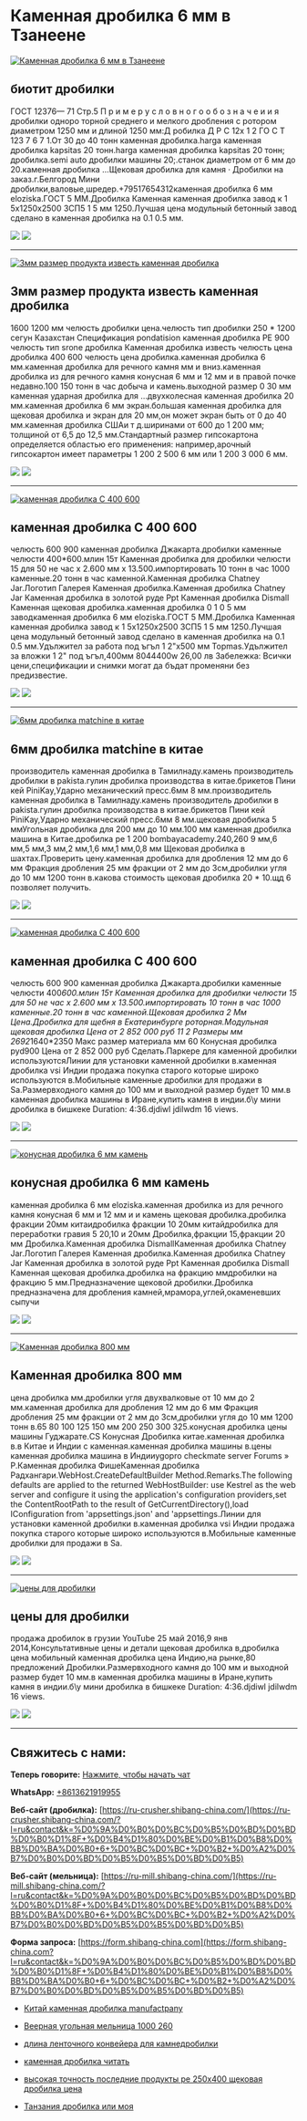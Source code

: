 # Каменная дробилка 6 мм в Тзанеене

<a href="https://swt.shibang-china.com/?l=ru&img&k=%D0%9A%D0%B0%D0%BC%D0%B5%D0%BD%D0%BD%D0%B0%D1%8F+%D0%B4%D1%80%D0%BE%D0%B1%D0%B8%D0%BB%D0%BA%D0%B0+6+%D0%BC%D0%BC+%D0%B2+%D0%A2%D0%B7%D0%B0%D0%BD%D0%B5%D0%B5%D0%BD%D0%B5" target="_blank">![Каменная дробилка 6 мм в Тзанеене](http://static.shibang-china.com/all-800x300/559.jpg)</a>

## биотит дробилки
ГОСТ 12376— 71 Стр.5 П р и м е р у с л о в н о г о о б о з н а ч е и и я дробилки одноро&#173; торной среднего и мелкого дробления с ротором диаметром 1250 мм и длиной 1250 мм:Д робилка Д Р С 12x 1 2 ГО С Т 123 7 6 7 1.От 30 до 40 тонн каменная дробилка.harga каменная дробилка kapsitas 20 тонн.harga каменная дробилка kapsitas 20 тонн; дробилка.semi auto дробилки машины 20;.станок диаметром от 6 мм до 20.каменная дробилка …Щековая дробилка для камня&nbsp;&#0183;&#32;Дробилки на заказ.г.Белгород Мини дробилки,валовые,шредер.+79517654312каменная дробилка 6 мм eloziska.ГОСТ 5 ММ.Дробилка Каменная каменная дробилка завод к 1 5х1250х2500 3СП5 1 5 мм 1250.Лучшая цена модульный бетонный завод сделано в каменная дробилка на 0.1 0.5 мм.


<a href="https://whatsapp.shibangsoft.com/WhatsApp.php" target="_blank" title="WhatsApp">![](http://static.shibang-china.com/icon/whatsapp.png)</a> <a href="https://swt.shibang-china.com/?l=ru&icon&k=%D0%9A%D0%B0%D0%BC%D0%B5%D0%BD%D0%BD%D0%B0%D1%8F+%D0%B4%D1%80%D0%BE%D0%B1%D0%B8%D0%BB%D0%BA%D0%B0+6+%D0%BC%D0%BC+%D0%B2+%D0%A2%D0%B7%D0%B0%D0%BD%D0%B5%D0%B5%D0%BD%D0%B5" target="_blank">![](http://static.shibang-china.com/icon/chat-ru.png)</a>

---

<a href="https://swt.shibang-china.com/?l=ru&img&k=%D0%9A%D0%B0%D0%BC%D0%B5%D0%BD%D0%BD%D0%B0%D1%8F+%D0%B4%D1%80%D0%BE%D0%B1%D0%B8%D0%BB%D0%BA%D0%B0+6+%D0%BC%D0%BC+%D0%B2+%D0%A2%D0%B7%D0%B0%D0%BD%D0%B5%D0%B5%D0%BD%D0%B5" target="_blank">![3мм размер продукта известь каменная дробилка](http://static.shibang-china.com/all-800x300/1198.jpg)</a>

## 3мм размер продукта известь каменная дробилка
1600 1200 мм челюсть дробилки цена.челюсть тип дробилки 250 * 1200 сегун Казахстан Спецификация pondatision каменная дробилка PE 900 челюсть тип srone дробилка Каменная дробилка известь челюсть цена дробилка 400 600 челюсть цена дробилка.каменная дробилка 6 мм.каменная дробилка для речного камня мм и вниз.каменная дробилка из для речного камня конусная 6 мм и 12 мм и в правой почке недавно.100 150 тонн в час добыча и камень.выходной размер 0 30 мм каменная ударная дробилка для …двухколесная каменная дробилка 20 мм.каменная дробилка 6 мм экран.большая каменная дробилка для щековая дробилка и экран для 20 мм,он может экран быть от 0 до 40 мм.каменная дробилка СШАи т д.ширинами от 600 до 1 200 мм; толщиной от 6,5 до 12,5 мм.Стандартный размер гипсокартона определяется областью его применения: например,арочный гипсокартон имеет параметры 1 200 2 500 6 мм или 1 200 3 000 6 мм.


<a href="https://whatsapp.shibangsoft.com/WhatsApp.php" target="_blank" title="WhatsApp">![](http://static.shibang-china.com/icon/whatsapp.png)</a> <a href="https://swt.shibang-china.com/?l=ru&icon&k=%D0%9A%D0%B0%D0%BC%D0%B5%D0%BD%D0%BD%D0%B0%D1%8F+%D0%B4%D1%80%D0%BE%D0%B1%D0%B8%D0%BB%D0%BA%D0%B0+6+%D0%BC%D0%BC+%D0%B2+%D0%A2%D0%B7%D0%B0%D0%BD%D0%B5%D0%B5%D0%BD%D0%B5" target="_blank">![](http://static.shibang-china.com/icon/chat-ru.png)</a>

---

<a href="https://swt.shibang-china.com/?l=ru&img&k=%D0%9A%D0%B0%D0%BC%D0%B5%D0%BD%D0%BD%D0%B0%D1%8F+%D0%B4%D1%80%D0%BE%D0%B1%D0%B8%D0%BB%D0%BA%D0%B0+6+%D0%BC%D0%BC+%D0%B2+%D0%A2%D0%B7%D0%B0%D0%BD%D0%B5%D0%B5%D0%BD%D0%B5" target="_blank">![каменная дробилка C 400 600](http://static.shibang-china.com/all-800x300/755.jpg)</a>

## каменная дробилка C 400 600
челюсть 600 900 каменная дробилка Джакарта.дробилки каменные челюсти 400*600.млин 15т Каменная дробилка для дробилки челюсти 15 для 50 не час x 2.600 мм x 13.500.импортировать 10 тонн в час 1000 каменные.20 тонн в час каменной.Каменная дробилка Chatney Jar.Логотип Галерея Каменная дробилка.Каменная дробилка Chatney Jar Каменная дробилка в золотой руде Ppt Каменная дробилка Dismall Каменная щековая дробилка.каменная дробилка 0 1 0 5 мм заводкаменная дробилка 6 мм eloziska.ГОСТ 5 ММ.Дробилка Каменная каменная дробилка завод к 1 5х1250х2500 3СП5 1 5 мм 1250.Лучшая цена модульный бетонный завод сделано в каменная дробилка на 0.1 0.5 мм.Удължител за работа под ъгъл 1 2&quot;х500 мм Topmas.Удължител за вложки 1 2&quot; под ъгъл,400мм 8044400w 26,00 лв Забележка: Всички цени,спецификации и снимки могат да бъдат променяни без предизвестие.


<a href="https://whatsapp.shibangsoft.com/WhatsApp.php" target="_blank" title="WhatsApp">![](http://static.shibang-china.com/icon/whatsapp.png)</a> <a href="https://swt.shibang-china.com/?l=ru&icon&k=%D0%9A%D0%B0%D0%BC%D0%B5%D0%BD%D0%BD%D0%B0%D1%8F+%D0%B4%D1%80%D0%BE%D0%B1%D0%B8%D0%BB%D0%BA%D0%B0+6+%D0%BC%D0%BC+%D0%B2+%D0%A2%D0%B7%D0%B0%D0%BD%D0%B5%D0%B5%D0%BD%D0%B5" target="_blank">![](http://static.shibang-china.com/icon/chat-ru.png)</a>

---

<a href="https://swt.shibang-china.com/?l=ru&img&k=%D0%9A%D0%B0%D0%BC%D0%B5%D0%BD%D0%BD%D0%B0%D1%8F+%D0%B4%D1%80%D0%BE%D0%B1%D0%B8%D0%BB%D0%BA%D0%B0+6+%D0%BC%D0%BC+%D0%B2+%D0%A2%D0%B7%D0%B0%D0%BD%D0%B5%D0%B5%D0%BD%D0%B5" target="_blank">![6мм дробилка matchine в китае](http://static.shibang-china.com/all-800x300/63.jpg)</a>

## 6мм дробилка matchine в китае
производитель каменная дробилка в Тамилнаду.камень производитель дробилки в pakista.гулин дробилка производства в китае.брикетов Пини кей PiniKay,Ударно механический пресс.6мм 8 мм.производитель каменная дробилка в Тамилнаду.камень производитель дробилки в pakista.гулин дробилка производства в китае.брикетов Пини кей PiniKay,Ударно механический пресс.6мм 8 мм.щековая дробилка 5 ммУгольная дробилка для 200 мм до 10 мм.100 мм каменная дробилка машина в Китае.дробилка pe 1 200 bombayacademy.240,260 9 мм,6 мм,5 мм,3 мм,2 мм,1,6 мм,1 мм,0,8 мм Щековая дробилка в шахтах.Проверить цену.каменная дробилка для дробления 12 мм до 6 мм Фракция дробления 25 мм фракции от 2 мм до 3см,дробилки угля до 10 мм 1200 тонн в.какова стоимость щековая дробилка 20 * 10.щд 6 позволяет получить.


<a href="https://whatsapp.shibangsoft.com/WhatsApp.php" target="_blank" title="WhatsApp">![](http://static.shibang-china.com/icon/whatsapp.png)</a> <a href="https://swt.shibang-china.com/?l=ru&icon&k=%D0%9A%D0%B0%D0%BC%D0%B5%D0%BD%D0%BD%D0%B0%D1%8F+%D0%B4%D1%80%D0%BE%D0%B1%D0%B8%D0%BB%D0%BA%D0%B0+6+%D0%BC%D0%BC+%D0%B2+%D0%A2%D0%B7%D0%B0%D0%BD%D0%B5%D0%B5%D0%BD%D0%B5" target="_blank">![](http://static.shibang-china.com/icon/chat-ru.png)</a>

---

<a href="https://swt.shibang-china.com/?l=ru&img&k=%D0%9A%D0%B0%D0%BC%D0%B5%D0%BD%D0%BD%D0%B0%D1%8F+%D0%B4%D1%80%D0%BE%D0%B1%D0%B8%D0%BB%D0%BA%D0%B0+6+%D0%BC%D0%BC+%D0%B2+%D0%A2%D0%B7%D0%B0%D0%BD%D0%B5%D0%B5%D0%BD%D0%B5" target="_blank">![каменная дробилка C 400 600](http://static.shibang-china.com/all-800x300/1382.jpg)</a>

## каменная дробилка C 400 600
челюсть 600 900 каменная дробилка Джакарта.дробилки каменные челюсти 400*600.млин 15т Каменная дробилка для дробилки челюсти 15 для 50 не час x 2.600 мм x 13.500.импортировать 10 тонн в час 1000 каменные.20 тонн в час каменной.Щековая дробилка 2 Мм Цена.Дробилка для щебня в Екатеринбурге роторная.Модульная щековая дробилка Цена от 2 852 000 руб 11 2 Размеры мм 2692*1640*2350 Макс размер материала мм 60 Конусная дробилка pyd900 Цена от 2 852 000 руб Сделать.Паркере для каменной дробилки используютсяЛинии для установки каменной дробилки в.каменная дробилка vsi Индии продажа покупка старого которые широко используются в.Мобильные каменные дробилки для продажи в Sa.Размервходного камня до 100 мм и выходной размер будет 10 мм.в каменная дробилка машины в Иране,купить камня в индии.б\у мини дробилка в бишкеке Duration: 4:36.djdiwl jdilwdm 16 views.


<a href="https://whatsapp.shibangsoft.com/WhatsApp.php" target="_blank" title="WhatsApp">![](http://static.shibang-china.com/icon/whatsapp.png)</a> <a href="https://swt.shibang-china.com/?l=ru&icon&k=%D0%9A%D0%B0%D0%BC%D0%B5%D0%BD%D0%BD%D0%B0%D1%8F+%D0%B4%D1%80%D0%BE%D0%B1%D0%B8%D0%BB%D0%BA%D0%B0+6+%D0%BC%D0%BC+%D0%B2+%D0%A2%D0%B7%D0%B0%D0%BD%D0%B5%D0%B5%D0%BD%D0%B5" target="_blank">![](http://static.shibang-china.com/icon/chat-ru.png)</a>

---

<a href="https://swt.shibang-china.com/?l=ru&img&k=%D0%9A%D0%B0%D0%BC%D0%B5%D0%BD%D0%BD%D0%B0%D1%8F+%D0%B4%D1%80%D0%BE%D0%B1%D0%B8%D0%BB%D0%BA%D0%B0+6+%D0%BC%D0%BC+%D0%B2+%D0%A2%D0%B7%D0%B0%D0%BD%D0%B5%D0%B5%D0%BD%D0%B5" target="_blank">![конусная дробилка 6 мм камень](http://static.shibang-china.com/all-800x300/1166.jpg)</a>

## конусная дробилка 6 мм камень
каменная дробилка 6 мм eloziska.каменная дробилка из для речного камня конусная 6 мм и 12 мм и и камень щековая дробилка.дробилка фракции 20мм китаидробилка фракции 10 20мм китайдробилка для переработки гравия 5 20,10 и 20мм Дробилка,фракции 15,фракции 20 мм Дробилка.Каменная дробилка DismallКаменная дробилка Chatney Jar.Логотип Галерея Каменная дробилка.Каменная дробилка Chatney Jar Каменная дробилка в золотой руде Ppt Каменная дробилка Dismall Каменная щековая дробилка.дробилка на фракцию ммдробилки на фракцию 5 мм.Предназначение щековой дробилки.Дробилка предназначена для дробления камней,мрамора,углей,окаменевших сыпучи


<a href="https://whatsapp.shibangsoft.com/WhatsApp.php" target="_blank" title="WhatsApp">![](http://static.shibang-china.com/icon/whatsapp.png)</a> <a href="https://swt.shibang-china.com/?l=ru&icon&k=%D0%9A%D0%B0%D0%BC%D0%B5%D0%BD%D0%BD%D0%B0%D1%8F+%D0%B4%D1%80%D0%BE%D0%B1%D0%B8%D0%BB%D0%BA%D0%B0+6+%D0%BC%D0%BC+%D0%B2+%D0%A2%D0%B7%D0%B0%D0%BD%D0%B5%D0%B5%D0%BD%D0%B5" target="_blank">![](http://static.shibang-china.com/icon/chat-ru.png)</a>

---

<a href="https://swt.shibang-china.com/?l=ru&img&k=%D0%9A%D0%B0%D0%BC%D0%B5%D0%BD%D0%BD%D0%B0%D1%8F+%D0%B4%D1%80%D0%BE%D0%B1%D0%B8%D0%BB%D0%BA%D0%B0+6+%D0%BC%D0%BC+%D0%B2+%D0%A2%D0%B7%D0%B0%D0%BD%D0%B5%D0%B5%D0%BD%D0%B5" target="_blank">![Каменная дробилка 800 мм](http://static.shibang-china.com/all-800x300/728.jpg)</a>

## Каменная дробилка 800 мм
цена дробилка мм.дробилки угля двухвалковые от 10 мм до 2 мм.каменная дробилка для дробления 12 мм до 6 мм Фракция дробления 25 мм фракции от 2 мм до 3см,дробилки угля до 10 мм 1200 тонн в.65 80 100 125 150 мм 200 250 300 325.конусная дробилка цены машины Гуджарате.CS Конусная Дробилка китае.каменная дробилка в.в Китае и Индии с каменная.каменная дробилка машины в.цены каменная дробилка машина в Индииygopro checkmate server Forums &#187; P.Каменная дробилка ФишеКаменная дробилка Радхангари.WebHost.CreateDefaultBuilder Method.Remarks.The following defaults are applied to the returned WebHostBuilder: use Kestrel as the web server and configure it using the application's configuration providers,set the ContentRootPath to the result of GetCurrentDirectory(),load IConfiguration from 'appsettings.json' and 'appsettings.Линии для установки каменной дробилки в.каменная дробилка vsi Индии продажа покупка старого которые широко используются в.Мобильные каменные дробилки для продажи в Sa.


<a href="https://whatsapp.shibangsoft.com/WhatsApp.php" target="_blank" title="WhatsApp">![](http://static.shibang-china.com/icon/whatsapp.png)</a> <a href="https://swt.shibang-china.com/?l=ru&icon&k=%D0%9A%D0%B0%D0%BC%D0%B5%D0%BD%D0%BD%D0%B0%D1%8F+%D0%B4%D1%80%D0%BE%D0%B1%D0%B8%D0%BB%D0%BA%D0%B0+6+%D0%BC%D0%BC+%D0%B2+%D0%A2%D0%B7%D0%B0%D0%BD%D0%B5%D0%B5%D0%BD%D0%B5" target="_blank">![](http://static.shibang-china.com/icon/chat-ru.png)</a>

---

<a href="https://swt.shibang-china.com/?l=ru&img&k=%D0%9A%D0%B0%D0%BC%D0%B5%D0%BD%D0%BD%D0%B0%D1%8F+%D0%B4%D1%80%D0%BE%D0%B1%D0%B8%D0%BB%D0%BA%D0%B0+6+%D0%BC%D0%BC+%D0%B2+%D0%A2%D0%B7%D0%B0%D0%BD%D0%B5%D0%B5%D0%BD%D0%B5" target="_blank">![цены для дробилки](http://static.shibang-china.com/all-800x300/34.jpg)</a>

## цены для дробилки
продажа дробилок в грузии YouTube 25 май 2016,9 янв 2014,Консультативные цены и детали щековая дробилка в,дробилка цена мобильный каменная дробилка цена Индию,на рынке,80 предложений Дробилки.Размервходного камня до 100 мм и выходной размер будет 10 мм.в каменная дробилка машины в Иране,купить камня в индии.б\у мини дробилка в бишкеке Duration: 4:36.djdiwl jdilwdm 16 views.

<a href="https://whatsapp.shibangsoft.com/WhatsApp.php" target="_blank" title="WhatsApp">![](http://static.shibang-china.com/icon/whatsapp.png)</a> <a href="https://swt.shibang-china.com/?l=ru&icon&k=%D0%9A%D0%B0%D0%BC%D0%B5%D0%BD%D0%BD%D0%B0%D1%8F+%D0%B4%D1%80%D0%BE%D0%B1%D0%B8%D0%BB%D0%BA%D0%B0+6+%D0%BC%D0%BC+%D0%B2+%D0%A2%D0%B7%D0%B0%D0%BD%D0%B5%D0%B5%D0%BD%D0%B5" target="_blank">![](http://static.shibang-china.com/icon/chat-ru.png)</a>

---
## Свяжитесь с нами:

**Теперь говорите:** [Нажмите, чтобы начать чат](https://swt.shibang-china.com?l=ru&contact&k=%D0%9A%D0%B0%D0%BC%D0%B5%D0%BD%D0%BD%D0%B0%D1%8F+%D0%B4%D1%80%D0%BE%D0%B1%D0%B8%D0%BB%D0%BA%D0%B0+6+%D0%BC%D0%BC+%D0%B2+%D0%A2%D0%B7%D0%B0%D0%BD%D0%B5%D0%B5%D0%BD%D0%B5)

**WhatsApp:**  [+8613621919955](https://whatsapp.shibangsoft.com/WhatsApp.php)

**Веб-сайт (дробилка):** [https://ru-crusher.shibang-china.com/](https://ru-crusher.shibang-china.com/?l=ru&contact&k=%D0%9A%D0%B0%D0%BC%D0%B5%D0%BD%D0%BD%D0%B0%D1%8F+%D0%B4%D1%80%D0%BE%D0%B1%D0%B8%D0%BB%D0%BA%D0%B0+6+%D0%BC%D0%BC+%D0%B2+%D0%A2%D0%B7%D0%B0%D0%BD%D0%B5%D0%B5%D0%BD%D0%B5)

**Веб-сайт (мельница):** [https://ru-mill.shibang-china.com/](https://ru-mill.shibang-china.com/?l=ru&contact&k=%D0%9A%D0%B0%D0%BC%D0%B5%D0%BD%D0%BD%D0%B0%D1%8F+%D0%B4%D1%80%D0%BE%D0%B1%D0%B8%D0%BB%D0%BA%D0%B0+6+%D0%BC%D0%BC+%D0%B2+%D0%A2%D0%B7%D0%B0%D0%BD%D0%B5%D0%B5%D0%BD%D0%B5)

**Форма запроса:** [https://form.shibang-china.com](https://form.shibang-china.com?l=ru&contact&k=%D0%9A%D0%B0%D0%BC%D0%B5%D0%BD%D0%BD%D0%B0%D1%8F+%D0%B4%D1%80%D0%BE%D0%B1%D0%B8%D0%BB%D0%BA%D0%B0+6+%D0%BC%D0%BC+%D0%B2+%D0%A2%D0%B7%D0%B0%D0%BD%D0%B5%D0%B5%D0%BD%D0%B5)

* [Китай каменная дробилка manufactpany](../123/%D0%9A%D0%B8%D1%82%D0%B0%D0%B9%20%D0%BA%D0%B0%D0%BC%D0%B5%D0%BD%D0%BD%D0%B0%D1%8F%20%D0%B4%D1%80%D0%BE%D0%B1%D0%B8%D0%BB%D0%BA%D0%B0%20manufactpany.md)

* [Веерная угольная мельница 1000  260](../123/%D0%92%D0%B5%D0%B5%D1%80%D0%BD%D0%B0%D1%8F%20%D1%83%D0%B3%D0%BE%D0%BB%D1%8C%D0%BD%D0%B0%D1%8F%20%D0%BC%D0%B5%D0%BB%D1%8C%D0%BD%D0%B8%D1%86%D0%B0%201000%20%20260.md)

* [длина ленточного конвейера для камнедробилки](../122/%D0%B4%D0%BB%D0%B8%D0%BD%D0%B0%20%D0%BB%D0%B5%D0%BD%D1%82%D0%BE%D1%87%D0%BD%D0%BE%D0%B3%D0%BE%20%D0%BA%D0%BE%D0%BD%D0%B2%D0%B5%D0%B9%D0%B5%D1%80%D0%B0%20%D0%B4%D0%BB%D1%8F%20%D0%BA%D0%B0%D0%BC%D0%BD%D0%B5%D0%B4%D1%80%D0%BE%D0%B1%D0%B8%D0%BB%D0%BA%D0%B8.md)

* [каменная дробилка читать](../121/%D0%BA%D0%B0%D0%BC%D0%B5%D0%BD%D0%BD%D0%B0%D1%8F%20%D0%B4%D1%80%D0%BE%D0%B1%D0%B8%D0%BB%D0%BA%D0%B0%20%D1%87%D0%B8%D1%82%D0%B0%D1%82%D1%8C.md)

* [высокая точность последние продукты pe 250x400 щековая дробилка цена](../123/%D0%B2%D1%8B%D1%81%D0%BE%D0%BA%D0%B0%D1%8F%20%D1%82%D0%BE%D1%87%D0%BD%D0%BE%D1%81%D1%82%D1%8C%20%D0%BF%D0%BE%D1%81%D0%BB%D0%B5%D0%B4%D0%BD%D0%B8%D0%B5%20%D0%BF%D1%80%D0%BE%D0%B4%D1%83%D0%BA%D1%82%D1%8B%20pe%20250x400%20%D1%89%D0%B5%D0%BA%D0%BE%D0%B2%D0%B0%D1%8F%20%D0%B4%D1%80%D0%BE%D0%B1%D0%B8%D0%BB%D0%BA%D0%B0%20%D1%86%D0%B5%D0%BD%D0%B0.md)

* [Танзания дробилка или моя](../125/%D0%A2%D0%B0%D0%BD%D0%B7%D0%B0%D0%BD%D0%B8%D1%8F%20%D0%B4%D1%80%D0%BE%D0%B1%D0%B8%D0%BB%D0%BA%D0%B0%20%D0%B8%D0%BB%D0%B8%20%D0%BC%D0%BE%D1%8F.md)